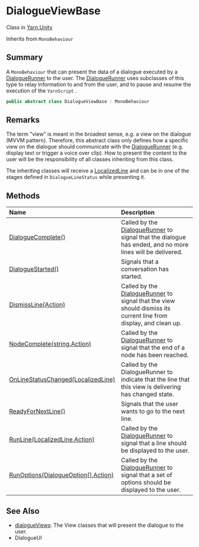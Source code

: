 # DialogueViewBase

Class in [Yarn.Unity](/api/csharp/yarn.unity.md)

Inherits from `MonoBehaviour`

## Summary


A  <code>MonoBehaviour</code>  that can present the data of a
dialogue executed by a  <a href="yarn.unity.dialoguerunner.md">DialogueRunner</a>  to the user.
The  <a href="yarn.unity.dialoguerunner.md">DialogueRunner</a>  uses subclasses of this type to
relay information to and from the user, and to pause and resume the
execution of the  <code>YarnScript</code> .


```csharp
public abstract class DialogueViewBase : MonoBehaviour
```

## Remarks


The term "view" is meant in the broadest sense, e.g. a view on the
dialogue (MVVM pattern). Therefore, this abstract class only
defines how a specific view on the dialogue should communicate with
the  <a href="yarn.unity.dialoguerunner.md">DialogueRunner</a>  (e.g. display text or trigger a
voice over clip). How to present the content to the user will be
the responsibility of all classes inheriting from this class.

The inheriting classes will receive a  <a href="yarn.unity.localizedline.md">LocalizedLine</a> 
and can be in one of the stages defined in  <code>DialogueLineStatus</code>  while presenting it.


## Methods

|Name|Description|
|:---|:---|
|[DialogueComplete()](/api/csharp/yarn.unity.dialogueviewbase.dialoguecomplete.md)|Called by the  <a href="yarn.unity.dialoguerunner.md">DialogueRunner</a>  to signal that the dialogue has ended, and no more lines will be delivered.|
|[DialogueStarted()](/api/csharp/yarn.unity.dialogueviewbase.dialoguestarted.md)|Signals that a conversation has started.|
|[DismissLine(Action)](/api/csharp/yarn.unity.dialogueviewbase.dismissline.md)|Called by the  <a href="yarn.unity.dialoguerunner.md">DialogueRunner</a>  to signal that the view should dismiss its current line from display, and clean up.|
|[NodeComplete(string,Action)](/api/csharp/yarn.unity.dialogueviewbase.nodecomplete.md)|Called by the  <a href="yarn.unity.dialoguerunner.md">DialogueRunner</a>  to signal that the end of a node has been reached.|
|[OnLineStatusChanged(LocalizedLine)](/api/csharp/yarn.unity.dialogueviewbase.onlinestatuschanged.md)|Called by the DialogueRunner to indicate that the line that this view is delivering has changed state.|
|[ReadyForNextLine()](/api/csharp/yarn.unity.dialogueviewbase.readyfornextline.md)|Signals that the user wants to go to the next line.|
|[RunLine(LocalizedLine,Action)](/api/csharp/yarn.unity.dialogueviewbase.runline.md)|Called by the  <a href="yarn.unity.dialoguerunner.md">DialogueRunner</a>  to signal that a line should be displayed to the user.|
|[RunOptions(DialogueOption[],Action<int>)](/api/csharp/yarn.unity.dialogueviewbase.runoptions.md)|Called by the  <a href="yarn.unity.dialoguerunner.md">DialogueRunner</a>  to signal that a set of options should be displayed to the user.|

## See Also

* [dialogueViews](/api/csharp/yarn.unity.dialoguerunner.dialogueviews.md): The View classes that will present the dialogue to the user.
* DialogueUI

